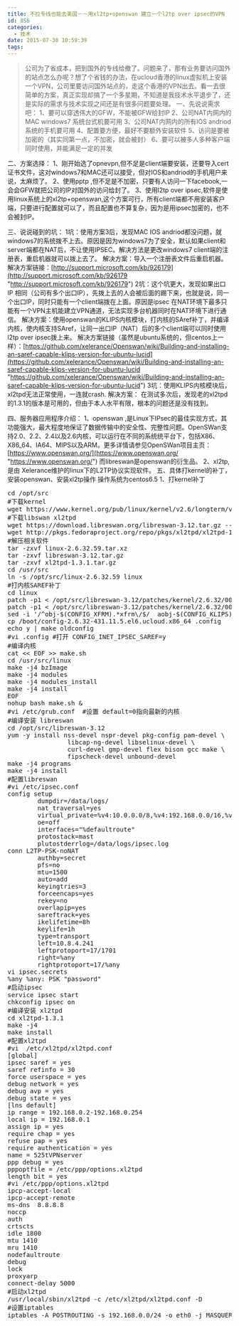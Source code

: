 ```yaml
---
title: 不拉专线也能去美国－－用xl2tp+openswan 建立一个l2tp over ipsec的VPN
id: 856
categories:
  - 技术
date: 2015-07-30 10:59:39
tags:
---
```


> 公司为了省成本，把到国外的专线给撤了。问题来了，那有业务要访问国外的站点怎么办呢？想了个省钱的办法，在ucloud香港的linux虚拟机上安装一个VPN，公司里要访问国外站点的，走这个香港的VPN出去。看一去很简单的方案，真正实现却搞了一个多星期，不知道是我技术水平退步了，还是实际的需求与技术实现之间还是有很多问题要处理。
一、先说说需求吧：
1、要可以穿透伟大的GFW，不能被GFW给封IP
2、公司NAT内网内的MAC windows7 系统台式机要可用
3、公司NAT内网内的所有IOS andriod 系统的手机要可用
4、配置要方便，最好不要额外安装软件
5、访问是要被加密的（其实同第一点，不加密，就会被封）
6、要可以被多人多种客户端同时使用，并能满足一定的并发

二、方案选择：
1、刚开始选了opnevpn,但不足是client端要安装，还要导入cert证书文件，这对windows7和MAC还可以接受，但对IOS和andriod的手机用户来说，太麻烦了。
2、使用pptp ,但不足是不加密，只要有人访问一下facebook,一会会GFW就把公司的IP对国外的访问给封了。
3、使用l2tp over ipsec,软件是使用linux系统上的xl2tp+openswan,这个方案可行，所有client端都不用安装客户端，只要进行配置就可以了，而且配置也不算复杂，因为是用ipsec加密的，也不会被封IP。

三、说说碰到的坑：
1坑：使用方案3后，发现MAC IOS andriod都没问题，就windows7的系统拨不上去。原因是因为windows7为了安全，默认如果client和server端都在NAT后，不让使用IPSEC。解决方法是更改windows7 client端的注册表，重启机器就可以拨上去了。
解决方案：导入一个注册表文件后重启机器。
解决方案链接：[http://support.microsoft.com/kb/926179](http://support.microsoft.com/kb/926179 "http://support.microsoft.com/kb/926179")
2坑：这个坑更大，发现如果出口IP 相同（公司有多个出口IP），先拨上去的人会被后面的踢下来，也就是说，同一个出口IP，同时只能有一个client端拨在上面。原因是ipsec 在NAT环境下最多只能有一个VPN主机能建立VPN通道，无法实现多台机器同时在NAT环境下进行通信。
解决方案：使用openswan的KLIPS内核模块，打内核的SAref补丁，并编译内核，使内核支持SAref，让同一出口IP（NAT）后的多个client端可以同时使用l2tp over ipsec拨上来。
解决方案链接（虽然是ubuntu系统的，但centos上一样）：[https://github.com/xelerance/Openswan/wiki/Building-and-installing-an-saref-capable-klips-version-for-ubuntu-lucid](https://github.com/xelerance/Openswan/wiki/Building-and-installing-an-saref-capable-klips-version-for-ubuntu-lucid "https://github.com/xelerance/Openswan/wiki/Building-and-installing-an-saref-capable-klips-version-for-ubuntu-lucid")
3坑：使用KLIPS内核模块后，xl2tpd无法正常使用，一连就crash.
解决方案： 在测试多次后，发现老的xl2tpd的1.3.1的版本是可用的，但由于本人水平有限，根本的问题还是没有找到。

四、服务器应用程序介绍：
1、openswan ,是Linux下IPsec的最佳实现方式，其功能强大，最大程度地保证了数据传输中的安全性、完整性问题。OpenSWan支持2.0、2.2、2.4以及2.6内核，可以运行在不同的系统统平台下，包括X86、X86_64、IA64、MIPS以及ARM。更多详情请参见OpenSWan项目主页：[https://www.openswan.org/](https://www.openswan.org/ "https://www.openswan.org/") 而libreswan是openswan的衍生品。
2、xl2tp,是由 Xelerance维护的linux下的L2TP协议实现软件。
五、具体打kernel的补丁，安装openswan、安装xl2tp操作
操作系统为centos6.5
1、打kernel补丁
<pre>
cd /opt/src
#下载kernel
wget https://www.kernel.org/pub/linux/kernel/v2.6/longterm/v2.6.32/linux-2.6.32.59.tar.xz --no-check-certificate
#下载libswan xl2tpd
wget https://download.libreswan.org/libreswan-3.12.tar.gz --no-check-certificate
wget http://pkgs.fedoraproject.org/repo/pkgs/xl2tpd/xl2tpd-1.3.1.tar.gz/cf61576fef5c2d6c68279a408ec1f0d5/xl2tpd-1.3.1.tar.gz
#解压相关软件
tar -zxvf linux-2.6.32.59.tar.xz
tar -zxvf libreswan-3.12.tar.gz 
tar -zxvf xl2tpd-1.3.1.tar.gz
cd /usr/src
ln -s /opt/src/linux-2.6.32.59 linux
#打内核SAREF补丁
cd linux
patch -p1 < /opt/src/libreswan-3.12/patches/kernel/2.6.32/0001-SAREF-add-support-for-SA-selection-through-sendmsg.patch 
patch -p1 < /opt/src/libreswan-3.12/patches/kernel/2.6.32/0002-SAREF-implement-IP_IPSEC_BINDREF.patch 
sed -i '/^obj-$(CONFIG_XFRM).*xfrm\/$/  aobj-$(CONFIG_KLIPS)\t\t+= ipsec\/' net/Makefile
cp /boot/config-2.6.32-431.11.5.el6.ucloud.x86_64 .config
echo y | make oldconfig
#vi .config #打开 CONFIG_INET_IPSEC_SAREF=y
#编译内核
cat << EOF >> make.sh
cd /usr/src/linux
make -j4 bzImage
make -j4 modules
make -j4 modules_install
make -j4 install
EOF
nohup bash make.sh &
#vi /etc/grub.conf  #设置 default=0指向最新的内核
#编译安装 libreswan
cd /opt/src/libreswan-3.12
yum -y install nss-devel nspr-devel pkg-config pam-devel \
                libcap-ng-devel libselinux-devel \
                curl-devel gmp-devel flex bison gcc make \
                fipscheck-devel unbound-devel
make -j4 programs
make -j4 install
#配置libreswan
#vi /etc/ipsec.conf
config setup
        dumpdir=/data/logs/
        nat_traversal=yes
        virtual_private=%v4:10.0.0.0/8,%v4:192.168.0.0/16,%v4:172.16.0.0/12,%v4:25.0.0.0/8
        oe=off
        interfaces="%defaultroute"
        protostack=mast
        plutostderrlog=/data/logs/ipsec.log
conn L2TP-PSK-noNAT
        authby=secret
        pfs=no
        mtu=1500
        auto=add
        keyingtries=3
        forceencaps=yes
        rekey=no
        overlapip=yes
        sareftrack=yes
        ikelifetime=8h
        keylife=1h
        type=transport
        left=10.8.4.241
        leftprotoport=17/1701
        right=%any
        rightprotoport=17/%any
vi ipsec.secrets 
%any %any: PSK "password"
#启动ipsec
service ipsec start
chkconfig ipsec on
#编译安装 xl2tpd
cd xl2tpd-1.3.1
make -j4
make install
#配置xl2tpd
#vi  /etc/xl2tpd/xl2tpd.conf
[global]
ipsec saref = yes
saref refinfo = 30
force userspace = yes
debug network = yes
debug avp = yes
debug state = yes
[lns default]
ip range = 192.168.0.2-192.168.0.254
local ip = 192.168.0.1
assign ip = yes
require chap = yes
refuse pap = yes
require authentication = yes
name = 525tVPNserver
ppp debug = yes
pppoptfile = /etc/ppp/options.xl2tpd
length bit = yes
#vi /etc/ppp/options.xl2tpd
ipcp-accept-local
ipcp-accept-remote
ms-dns  8.8.8.8
noccp
auth
crtscts
idle 1800
mtu 1410
mru 1410
nodefaultroute
debug
lock
proxyarp
connect-delay 5000
#启动xl2tpd
/usr/local/sbin/xl2tpd -c /etc/xl2tpd/xl2tpd.conf -D 
#设置iptables 
iptables -A POSTROUTING -s 192.168.0.0/24 -o eth0 -j MASQUERADE
</pre>